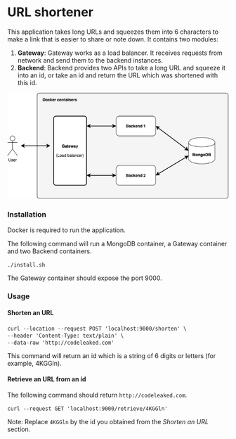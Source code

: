 # URL shortener
This application takes long URLs and squeezes them into 6 characters to make a link that is easier to share or note down.
It contains two modules:
1. **Gateway**: 
Gateway works as a load balancer. It receives requests from network and send them to the backend instances.
2. **Backend**:
Backend provides two APIs to take a long URL and squeeze it into an id, or take an id and return the URL which was shortened with this id.

![Image description](architecture_2.png)


### Installation
Docker is required to run the application.

The following command will run a MongoDB container, a Gateway container and two Backend containers.     
```
./install.sh
```
The Gateway container should expose the port 9000.

### Usage

#### Shorten an URL
```
curl --location --request POST 'localhost:9000/shorten' \
--header 'Content-Type: text/plain' \
--data-raw 'http://codeleaked.com'
```
This command will return an id which is a string of 6 digits or letters (for example, 4KGGln).

#### Retrieve an URL from an id
The following command should return `http://codeleaked.com`.
```
curl --request GET 'localhost:9000/retrieve/4KGGln'
```
Note: Replace `4KGGln` by the id you obtained from the _Shorten an URL_ section.
